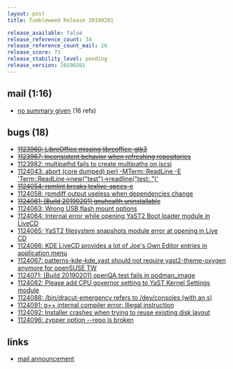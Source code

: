 ```yaml
---
layout: post
title: Tumbleweed Release 20190201

release_available: false
release_reference_count: 34
release_reference_count_mail: 16
release_score: 73
release_stability_level: pending
release_version: 20190201
---
```


## mail (1:16)

- [no summary given](https://lists.opensuse.org/opensuse-factory/2019-02/msg00064.html) (16 refs)

## bugs (18)

<!--more-->

- ~~[1123960: LibreOffice missing libreoffice-gtk3](https://bugzilla.opensuse.org/show_bug.cgi?id=1123960)~~
- ~~[1123967: Inconsistent behavior when refreshing repositories](https://bugzilla.opensuse.org/show_bug.cgi?id=1123967)~~
- [1123982: multipathd fails to create multipaths on iscsi](https://bugzilla.opensuse.org/show_bug.cgi?id=1123982)
- [1124043: abort (core dumped)  perl -MTerm::ReadLine -E 'Term::ReadLine->new("test")->readline("test: ")'](https://bugzilla.opensuse.org/show_bug.cgi?id=1124043)
- ~~[1124054: rpmlint breaks texlive-specs-e](https://bugzilla.opensuse.org/show_bug.cgi?id=1124054)~~
- [1124058: rpmdiff output useless when dependencies change](https://bugzilla.opensuse.org/show_bug.cgi?id=1124058)
- ~~[1124061: \[Build 20190201\]  gnuhealth uninstallable](https://bugzilla.opensuse.org/show_bug.cgi?id=1124061)~~
- [1124063: Wrong USB flash mount options](https://bugzilla.opensuse.org/show_bug.cgi?id=1124063)
- [1124064: Internal error while opening YaST2 Boot loader module in LiveCD](https://bugzilla.opensuse.org/show_bug.cgi?id=1124064)
- [1124065: YaST2 filesystem snapshots module error at opening in Live CD](https://bugzilla.opensuse.org/show_bug.cgi?id=1124065)
- [1124066: KDE LiveCD provides a lot of Joe's Own Editor entries in application menu](https://bugzilla.opensuse.org/show_bug.cgi?id=1124066)
- [1124067: patterns-kde-kde_yast should not require yast2-theme-oxygen anymore for openSUSE TW](https://bugzilla.opensuse.org/show_bug.cgi?id=1124067)
- [1124071: \[Build 20190201\] openQA test fails in podman_image](https://bugzilla.opensuse.org/show_bug.cgi?id=1124071)
- [1124082: Please add CPU governor setting to YaST Kernel Settings module](https://bugzilla.opensuse.org/show_bug.cgi?id=1124082)
- [1124088: /bin/dracut-emergency refers to /dev/consoles (with an s)](https://bugzilla.opensuse.org/show_bug.cgi?id=1124088)
- [1124091: g++ internal compiler error: Illegal instruction](https://bugzilla.opensuse.org/show_bug.cgi?id=1124091)
- [1124092: Installer crashes when trying to reuse existing disk layout](https://bugzilla.opensuse.org/show_bug.cgi?id=1124092)
- [1124096: zypper option --repo is broken](https://bugzilla.opensuse.org/show_bug.cgi?id=1124096)



## links

- [mail announcement](https://lists.opensuse.org/opensuse-factory/2019-02/msg00063.html)
